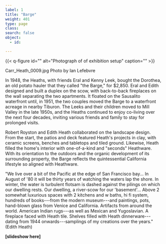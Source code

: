 ```yaml
---
label: 1
title: "Barge"
weight: 401
type: page
class:
search: false
object:
  - id:

---
```

{{< q-figure id="" alt="Photograph of of exhibition setup" caption="" >}}

Carr_Heath_0009.jpg
Photo by Ian Lefebvre

In 1948, the Heaths, with friends Eral and Kenny Leek, bought the Dorothea, an old potato hauler that they called "the Barge," for $2,850. Eral and Edith designed and built a duplex on the scow, with back-to-back fireplaces on the wall separating the two apartments. It floated on the Sausalito waterfront until, in 1951, the two couples moved the Barge to a waterfront acreage in nearby Tiburon. The Leeks and their children moved to Mill Valley in the late 1950s, and the Heaths continued to enjoy co-living over the next four decades, inviting various friends and family to stay for prolonged visits.

Robert Royston and Edith Heath collaborated on the landscape design. From the start, the patios and deck featured Heath's projects in clay, with ceramic screens, benches and tabletops and tiled ground. Likewise, Heath filled the home's interior with one-of-a-kind and "seconds" Heathware. With its orientation to the outdoors and the organic development of its surrounding property, the Barge reflects the quintessential California lifestyle so aligned with Heathware.

"We live over a bit of the Pacific at the edge of San Francisco bay... In August of '80 it will be thirty years of watching the waters lap the shore. In winter, the water is turbulent flotsam is dashed against the pilings on which our dwelling rests. Our dwelling, a river-scow for our 'basement'... Above 2 somewhat luxurious spaces with 2 kitchens and w baths, hi fi system, hundreds of books---from the modern museum---and paintings, pots, hand-blown glass from Venice and California. Artifacts from around the world. American Indian rugs---as well as Mexican and Yugoslavian. A fireplace faced with Heath tile. Shelves filled with Heath dinnerware---dating from 1944 onwards---samplings of my creations over the years." (Edith Heath)

**[slideshow here]**
